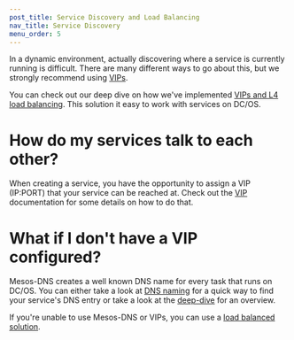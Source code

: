```yaml
---
post_title: Service Discovery and Load Balancing
nav_title: Service Discovery
menu_order: 5
---
```


In a dynamic environment, actually discovering where a service is currently running is difficult. There are many different ways to go about this, but we strongly recommend using [VIPs][1].

You can check out our deep dive on how we've implemented [VIPs and L4 load balancing][4]. This solution it easy to work with services on DC/OS.

# How do my services talk to each other?

When creating a service, you have the opportunity to assign a VIP (IP:PORT) that your service can be reached at. Check out the [VIP][1] documentation for some details on how to do that.

# What if I don't have a VIP configured?

Mesos-DNS creates a well known DNS name for every task that runs on DC/OS. You can either take a look at [DNS naming][5] for a quick way to find your service's DNS entry or take a look at the [deep-dive][2] for an overview.

If you're unable to use Mesos-DNS or VIPs, you can use a [load balanced solution][3].

[1]: virtual-ip-addresses/
[2]: mesos-dns/
[3]: marathon-lb/
[4]: load-balancing/
[5]: dns-naming/
